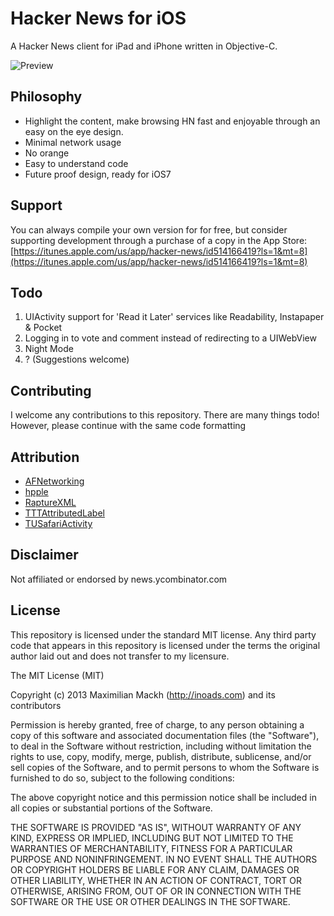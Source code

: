 Hacker News for iOS
===================
A Hacker News client for iPad and iPhone written in Objective-C.

![Preview](https://github.com/mmackh/Hacker-News-for-iOS/raw/master/preview.png)

Philosophy
------
- Highlight the content, make browsing HN fast and enjoyable through an easy on the eye design.
- Minimal network usage
- No orange
- Easy to understand code
- Future proof design, ready for iOS7

Support
------
You can always compile your own version for for free, but consider supporting development through a purchase of a copy in the App Store: [https://itunes.apple.com/us/app/hacker-news/id514166419?ls=1&mt=8](https://itunes.apple.com/us/app/hacker-news/id514166419?ls=1&mt=8)

Todo
------
1. UIActivity support for 'Read it Later' services like Readability, Instapaper & Pocket
2. Logging in to vote and comment instead of redirecting to a UIWebView
3. Night Mode
4. ? (Suggestions welcome)

Contributing
------
I welcome any contributions to this repository. There are many things todo! However, please continue with the same code formatting

Attribution
-----
- [AFNetworking](https://github.com/AFNetworking/AFNetworking)
- [hpple](https://github.com/topfunky/hpple)
- [RaptureXML](https://github.com/ZaBlanc/RaptureXML)
- [TTTAttributedLabel](https://github.com/mattt/TTTAttributedLabel)
- [TUSafariActivity](https://github.com/davbeck/TUSafariActivity)

Disclaimer
----
Not affiliated or endorsed by news.ycombinator.com

License
----

This repository is licensed under the standard MIT license. Any third party code that appears in this repository is licensed under the terms the original author laid out and does not transfer to my licensure. 

The MIT License (MIT)

Copyright (c) 2013 Maximilian Mackh (http://inoads.com) and its contributors

Permission is hereby granted, free of charge, to any person obtaining a copy
of this software and associated documentation files (the "Software"), to deal
in the Software without restriction, including without limitation the rights
to use, copy, modify, merge, publish, distribute, sublicense, and/or sell
copies of the Software, and to permit persons to whom the Software is
furnished to do so, subject to the following conditions:

The above copyright notice and this permission notice shall be included in
all copies or substantial portions of the Software.

THE SOFTWARE IS PROVIDED "AS IS", WITHOUT WARRANTY OF ANY KIND, EXPRESS OR
IMPLIED, INCLUDING BUT NOT LIMITED TO THE WARRANTIES OF MERCHANTABILITY,
FITNESS FOR A PARTICULAR PURPOSE AND NONINFRINGEMENT. IN NO EVENT SHALL THE
AUTHORS OR COPYRIGHT HOLDERS BE LIABLE FOR ANY CLAIM, DAMAGES OR OTHER
LIABILITY, WHETHER IN AN ACTION OF CONTRACT, TORT OR OTHERWISE, ARISING FROM,
OUT OF OR IN CONNECTION WITH THE SOFTWARE OR THE USE OR OTHER DEALINGS IN
THE SOFTWARE.
